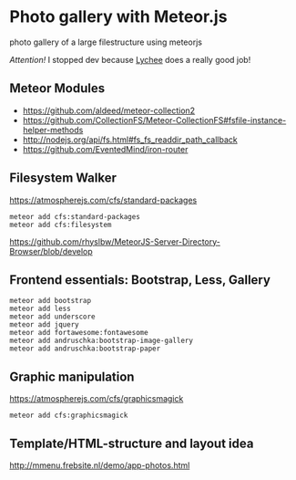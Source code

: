 Photo gallery with Meteor.js
==========================

photo gallery of a large filestructure using meteorjs

*Attention!* I stopped dev because [Lychee](https://github.com/electerious/Lychee) does a really good job!



Meteor Modules
---
- https://github.com/aldeed/meteor-collection2
- https://github.com/CollectionFS/Meteor-CollectionFS#fsfile-instance-helper-methods
- http://nodejs.org/api/fs.html#fs_fs_readdir_path_callback
- https://github.com/EventedMind/iron-router


Filesystem Walker
---
https://atmospherejs.com/cfs/standard-packages

    meteor add cfs:standard-packages
    meteor add cfs:filesystem

https://github.com/rhyslbw/MeteorJS-Server-Directory-Browser/blob/develop

Frontend essentials: Bootstrap, Less, Gallery
---
    meteor add bootstrap
    meteor add less
    meteor add underscore
    meteor add jquery
    meteor add fortawesome:fontawesome
    meteor add andruschka:bootstrap-image-gallery
    meteor add andruschka:bootstrap-paper

Graphic manipulation
---
https://atmospherejs.com/cfs/graphicsmagick

    meteor add cfs:graphicsmagick


Template/HTML-structure and layout idea
---
http://mmenu.frebsite.nl/demo/app-photos.html

